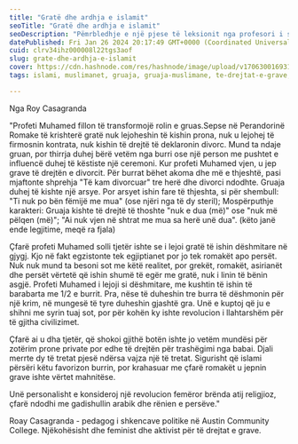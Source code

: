 ```yaml
---
title: "Gratë dhe ardhja e islamit"
seoTitle: "Gratë dhe ardhja e islamit"
seoDescription: "Pëmrbledhje e një pjese të leksionit nga profesori i shkencave politike në universitetin e Arizonës, SHBA"
datePublished: Fri Jan 26 2024 20:17:49 GMT+0000 (Coordinated Universal Time)
cuid: clrv34ihz000008l22tgs3aof
slug: grate-dhe-ardhja-e-islamit
cover: https://cdn.hashnode.com/res/hashnode/image/upload/v1706300169310/e885c29f-6365-4b4e-a37a-fcfff44db428.jpeg
tags: islami, muslimanet, gruaja, gruaja-muslimane, te-drejtat-e-grave, historia-e-islamit

---
```


Nga Roy Casagranda

"Profeti Muhamed fillon të transformojë rolin e gruas.Sepse në Perandorinë Romake të krishterë gratë nuk lejoheshin të kishin prona, nuk u lejohej të firmosnin kontrata, nuk kishin të drejtë të deklaronin divorc. Mund ta ndaje gruan, por thirrja duhej bërë vetëm nga burri ose një person me pushtet e influencë duhej të këstiste një ceremoni. Kur profeti Muhamed vjen, u jep grave të drejtën e divorcit. Për burrat bëhet akoma dhe më e thjeshtë, pasi mjaftonte shprehja "Të kam divorcuar" tre herë dhe divorci ndodhte. Gruaja duhej të kishte një arsye. Por arsyet ishin fare të thjeshta, si për shembull: "Ti nuk po bën fëmijë me mua" (ose njëri nga të dy steril); Mospërputhje karakteri: Gruaja kishte të drejtë të thoshte "nuk e dua (më)" ose "nuk më pëlqen (më)"; "Ai nuk vjen në shtrat me mua sa herë unë dua". (këto janë ende legjitime, meqë ra fjala)  
  
Çfarë profeti Muhamed solli tjetër ishte se i lejoi gratë të ishin dëshmitare në gjygj. Kjo në fakt egzistonte tek egjiptianet por jo tek romakët apo persët. Nuk nuk mund ta besoni sot me këtë realitet, por grekët, romakët, asirianët dhe persët vërtetë që ishin shumë të egër me gratë, nuk i linin të bënin asgjë. Profeti Muhamed i lejoji si dëshmitare, me kushtin të ishin të barabarta me 1/2 e burrit. Pra, nëse të duheshin tre burra të dëshmonin për një krim, në mungesë të tyre duheshin gjashtë gra. Unë e kuptoj që ju e shihni me syrin tuaj sot, por për kohën ky ishte revolucion i llahtarshëm për të gjitha civilizimet.  
  
Çfarë ai u dha tjetër, që shokoi gjithë botën ishte jo vetëm mundësi për zotërim prone private por edhe të drejtën për trashëgimi nga babai. Djali merrte dy të tretat pjesë ndërsa vajza një të tretat. Sigurisht që islami përsëri këtu favorizon burrin, por krahasuar me çfarë romakët u jepnin grave ishte vërtet mahnitëse.  
  
Unë personalisht e konsideroj një revolucion femëror brënda atij religjioz, çfarë ndodhi me gadishullin arabik dhe rënien e persëve."  
  
Roay Casagranda - pedagog i shkencave politike në Austin Community College. Njëkohësisht dhe feminist dhe aktivist për të drejtat e grave.